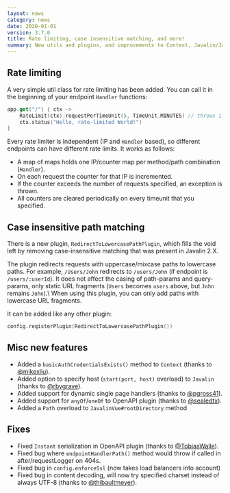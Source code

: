 ```yaml
---
layout: news
category: news
date: 2020-01-01
version: 3.7.0
title: Rate limiting, case insensitive matching, and more!
summary: New utils and plugins, and improvements to Context, Javalin/JavalinConfig, OpenAPI, and more.
---
```


## Rate limiting
A very simple util class for rate limiting has been added.
You can call it in the beginning of your endpoint `Handler` functions:

```kotlin
app.get("/") { ctx ->
    RateLimit(ctx).requestPerTimeUnit(5, TimeUnit.MINUTES) // throws if rate limit is exceeded
    ctx.status("Hello, rate-limited World!")
}
```

Every rate limiter is independent (IP and `Handler` based), so different endpoints can have different rate limits. It works as follows:

* A map of maps holds one IP/counter map per method/path combination (`Handler`).
* On each request the counter for that IP is incremented.
* If the counter exceeds the number of requests specified, an exception is thrown.
* All counters are cleared periodically on every timeunit that you specified.

## Case insensitive path matching
There is a new plugin, `RedirectToLowercasePathPlugin`, which fills the void
left by removing case-insensitive matching that was present in Javalin 2.X.

The plugin redirects requests with uppercase/mixcase paths to lowercase paths.
For example, `/Users/John` redirects to `/users/John` (if endpoint is `/users/:userId`).
It does not affect the casing of path-params and query-params, only static
URL fragments (`Users` becomes `users` above, but `John` remains `John`).\\
When using this plugin, you can only add paths with lowercase URL fragments.

It can be added like any other plugin:

```kotlin
config.registerPlugin(RedirectToLowercasePathPlugin())
```

## Misc new features

* Added a `basicAuthCredentialsExists()` method to `Context` (thanks to [@mikexliu](https://github.com/mikexliu)).
* Added option to specify host (`start(port, host)` overload) to `Javalin` (thanks to [@rbygrave](https://github.com/rbygrave)).
* Added support for dynamic single page handlers (thanks to [@pgross41](https://github.com/pgross41)).
* Added support for `anyOf`/`oneOf` to OpenAPI plugin (thanks to [@sealedtx](https://github.com/sealedtx)).
* Added a `Path` overload to `JavalinVue#rootDirectory` method

## Fixes
* Fixed `Instant` serialization in OpenAPI plugin (thanks to [@TobiasWalle](https://github.com/TobiasWalle)).
* Fixed bug where `endpointHandlerPath()` method would throw if called in after/requestLogger on 404s.
* Fixed bug in `config.enforceSsl` (now takes load balancers into account)
* Fixed bug in content decoding, will now try specified charset instead of always UTF-8 (thanks to [@thibaultmeyer](https://github.com/thibaultmeyer)).
